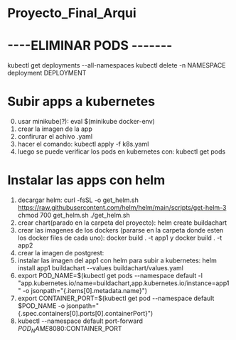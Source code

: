 # Proyecto_Final_Arqui

# ----ELIMINAR PODS -------
kubectl get deployments --all-namespaces 
kubectl delete -n NAMESPACE deployment DEPLOYMENT

# Subir apps a kubernetes
0) usar minikube(?): eval $(minikube docker-env)
1) crear la imagen de la app
2) confirurar el achivo .yaml
3) hacer el comando: kubectl apply -f k8s.yaml
4) luego se puede verificar los pods en kubernetes con: kubectl get pods
# Instalar las apps con helm
1) decargar helm:
  curl -fsSL -o get_helm.sh https://raw.githubusercontent.com/helm/helm/main/scripts/get-helm-3
  chmod 700 get_helm.sh
  ./get_helm.sh
2) crear chart(parado en la carpeta del proyecto): helm create buildachart
3) crear las imagenes de los dockers (pararse en la carpeta donde esten los docker files de cada uno): docker build . -t app1 y docker build . -t app2
4) crear la imagen de postgrest: 
5) instalar las imagen del app1 con helm para subir a kubernetes: helm install app1 buildachart --values buildachart/values.yaml
6) export POD_NAME=$(kubectl get pods --namespace default -l "app.kubernetes.io/name=buildachart,app.kubernetes.io/instance=app1" -o jsonpath="{.items[0].metadata.name}")
7) export CONTAINER_PORT=$(kubectl get pod --namespace default $POD_NAME -o jsonpath="{.spec.containers[0].ports[0].containerPort}")
8) kubectl --namespace default port-forward $POD_NAME 8080:$CONTAINER_PORT
